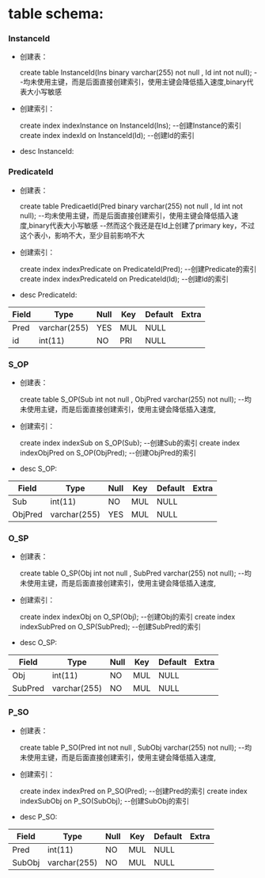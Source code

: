 # table schema:
### **InstanceId**
+ 创建表：

    create table InstanceId(Ins binary varchar(255) not null , Id int not null);
    --均未使用主键，而是后面直接创建索引，使用主键会降低插入速度,binary代表大小写敏感
    
+ 创建索引：

        
    create index indexInstance on InstanceId(Ins);
    --创建Instance的索引
    create index indexId on InstanceId(Id);
    --创建Id的索引
        
+ desc InstanceId:


### **PredicateId**
+ 创建表：


    create table PredicaetId(Pred binary varchar(255) not null , Id int not null);
    --均未使用主键，而是后面直接创建索引，使用主键会降低插入速度,binary代表大小写敏感
    --然而这个我还是在Id上创建了primary key，不过这个表小，影响不大，至少目前影响不大
    
+ 创建索引：

        
    create index indexPredicate on PredicateId(Pred);
    --创建Predicate的索引
    create index indexPredicateId on PredicateId(Id);
    --创建Id的索引
        
+ desc PredicateId:

 Field | Type         | Null | Key | Default | Extra |
-------|--------------|------|-----|---------|-------|
 Pred  | varchar(255) | YES  | MUL | NULL    |       |
 id    | int(11)      | NO   | PRI | NULL    |       |


### **S_OP**
+ 创建表：


    create table S_OP(Sub int not null , ObjPred varchar(255) not null);
    --均未使用主键，而是后面直接创建索引，使用主键会降低插入速度,
    
+ 创建索引：

        
    create index indexSub on S_OP(Sub);
    --创建Sub的索引
    create index indexObjPred on S_OP(ObjPred);
    --创建ObjPred的索引
        
+ desc S_OP:

 Field   | Type         | Null | Key | Default | Extra 
---------|--------------|------|-----|---------|-------
 Sub     | int(11)      | NO   | MUL | NULL    |       
 ObjPred | varchar(255) | YES  | MUL | NULL    |       
 

### **O_SP**
+ 创建表：


    create table O_SP(Obj int not null , SubPred varchar(255) not null);
    --均未使用主键，而是后面直接创建索引，使用主键会降低插入速度,
    
+ 创建索引：

        
    create index indexObj on O_SP(Obj);
    --创建Obj的索引
    create index indexSubPred on O_SP(SubPred);
    --创建SubPred的索引
        
+ desc O_SP:

 Field   | Type         | Null | Key | Default | Extra 
---------|--------------|------|-----|---------|-------
 Obj     | int(11)      | NO   | MUL | NULL    |       
 SubPred | varchar(255) | NO   | MUL | NULL    |        


### **P_SO**
+ 创建表：


    create table P_SO(Pred int not null , SubObj varchar(255) not null);
    --均未使用主键，而是后面直接创建索引，使用主键会降低插入速度,
    
+ 创建索引：

        
    create index indexPred on P_SO(Pred);
    --创建Pred的索引
    create index indexSubObj on P_SO(SubObj);
    --创建SubObj的索引
        
+ desc P_SO:

 Field  | Type         | Null | Key | Default | Extra 
--------|--------------|------|-----|---------|-------
 Pred   | int(11)      | NO   | MUL | NULL    |       
 SubObj | varchar(255) | NO   | MUL | NULL    |       
 
